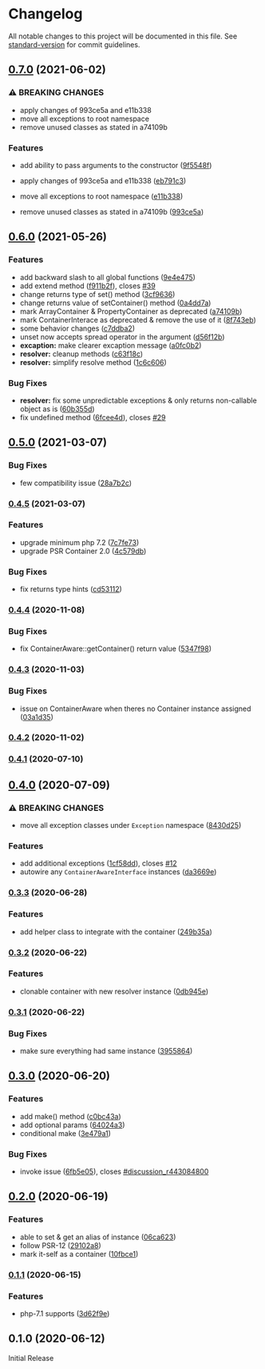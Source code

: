 # Changelog

All notable changes to this project will be documented in this file. See [standard-version](https://github.com/conventional-changelog/standard-version) for commit guidelines.

## [0.7.0](https://github.com/projek-xyz/container/compare/v0.6.0...v0.7.0) (2021-06-02)


### ⚠ BREAKING CHANGES

* apply changes of 993ce5a and e11b338
* move all exceptions to root namespace
* remove unused classes as stated in a74109b

### Features

* add ability to pass arguments to the constructor ([9f5548f](https://github.com/projek-xyz/container/commit/9f5548f3c05bfdb3f47a7b30fbe81cf83936b0ba))


* apply changes of 993ce5a and e11b338 ([eb791c3](https://github.com/projek-xyz/container/commit/eb791c3536c870bdbebf849d4f99d04b77f86861))
* move all exceptions to root namespace ([e11b338](https://github.com/projek-xyz/container/commit/e11b338ace66ab009d37905249365f4641334685))
* remove unused classes as stated in a74109b ([993ce5a](https://github.com/projek-xyz/container/commit/993ce5a796c1bc3f30a21a954f26d48590ad1387))

## [0.6.0](https://github.com/projek-xyz/container/compare/v0.5.0...v0.6.0) (2021-05-26)


### Features

* add backward slash to all global functions ([9e4e475](https://github.com/projek-xyz/container/commit/9e4e4754328ce1ebe890e882e4fca39f6872fc5b))
* add extend method ([f911b2f](https://github.com/projek-xyz/container/commit/f911b2fe23a2fb45a6984e8eaae97ff95d85aa66)), closes [#39](https://github.com/projek-xyz/container/issues/39)
* change returns type of set() method ([3cf9636](https://github.com/projek-xyz/container/commit/3cf9636952fa4b2144c6c54cd06811d211909569))
* change returns value of setContainer() method ([0a4dd7a](https://github.com/projek-xyz/container/commit/0a4dd7a9d3ea930c981142d5f5d53892cf657a10))
* mark ArrayContainer & PropertyContainer as deprecated ([a74109b](https://github.com/projek-xyz/container/commit/a74109b0a5ee92990e5f6795bd61e97cd24b1495))
* mark ContainerInterace as deprecated & remove the use of it ([8f743eb](https://github.com/projek-xyz/container/commit/8f743ebb4135bdc29b4c443bcbdfc9d628e9064b))
* some behavior changes ([c7ddba2](https://github.com/projek-xyz/container/commit/c7ddba271927dfb1a715a19c9b63621da4099ea8))
* unset now accepts spread operator in the argument ([d56f12b](https://github.com/projek-xyz/container/commit/d56f12b3cfef15447be88840959025aaaea39fff))
* **excaption:** make clearer excaption message ([a0fc0b2](https://github.com/projek-xyz/container/commit/a0fc0b2c43de60acc3e03b4a67157e4c89da2a72))
* **resolver:** cleanup methods ([c63f18c](https://github.com/projek-xyz/container/commit/c63f18c93684c99007cf10648ab1dc1e25984019))
* **resolver:** simplify resolve method ([1c6c606](https://github.com/projek-xyz/container/commit/1c6c60689bd3d668dd0e94b99018e09a14aec63a))


### Bug Fixes

* **resolver:** fix some unpredictable exceptions & only returns non-callable object as is ([60b355d](https://github.com/projek-xyz/container/commit/60b355d71e2074e8b7223fe9c52b4e99164026bc))
* fix undefined method ([6fcee4d](https://github.com/projek-xyz/container/commit/6fcee4dfc9e0f886855c606ad45a204f9986116e)), closes [#29](https://github.com/projek-xyz/container/issues/29)

## [0.5.0](https://github.com/projek-xyz/container/compare/v0.4.5...v0.5.0) (2021-03-07)


### Bug Fixes

* few compatibility issue ([28a7b2c](https://github.com/projek-xyz/container/commit/28a7b2c79e6b0ccfca831f42f6653368fd6e5f94))

### [0.4.5](https://github.com/projek-xyz/container/compare/v0.4.4...v0.4.5) (2021-03-07)


### Features

* upgrade minimum php 7.2 ([7c7fe73](https://github.com/projek-xyz/container/commit/7c7fe73a8b4f68d0fb464d1a708409479d720f48))
* upgrade PSR Container 2.0 ([4c579db](https://github.com/projek-xyz/container/commit/4c579db3038a649e50e58d5cb616238278a8276e))


### Bug Fixes

* fix returns type hints ([cd53112](https://github.com/projek-xyz/container/commit/cd53112c9b77797eecedec5b1ce08b1e6093e856))

### [0.4.4](https://github.com/projek-xyz/container/compare/v0.4.3...v0.4.4) (2020-11-08)


### Bug Fixes

* fix ContainerAware::getContainer() return value ([5347f98](https://github.com/projek-xyz/container/commit/5347f988307856ef97cbd79170cbc545d8fa1266))

### [0.4.3](https://github.com/projek-xyz/container/compare/v0.4.2...v0.4.3) (2020-11-03)


### Bug Fixes

* issue on ContainerAware when theres no Container instance assigned ([03a1d35](https://github.com/projek-xyz/container/commit/03a1d35aeffa7ebcc2ed5403e644daaea1c1257c))

### [0.4.2](https://github.com/projek-xyz/container/compare/v0.4.1...v0.4.2) (2020-11-02)

### [0.4.1](https://github.com/projek-xyz/container/compare/v0.4.0...v0.4.1) (2020-07-10)

## [0.4.0](https://github.com/projek-xyz/container/compare/v0.3.3...v0.4.0) (2020-07-09)


### ⚠ BREAKING CHANGES

* move all exception classes under `Exception` namespace ([8430d25](https://github.com/projek-xyz/container/commit/8430d25012792091065f8940de9c6d6ece4b9f8c))

### Features

* add additional exceptions ([1cf58dd](https://github.com/projek-xyz/container/commit/1cf58dd834af19411d7ea72ca4ac2d98a657483d)), closes [#12](https://github.com/projek-xyz/container/issues/12)
* autowire any `ContainerAwareInterface` instances ([da3669e](https://github.com/projek-xyz/container/commit/da3669eae2466e340cc74f24c05b445bc6c87e39))

### [0.3.3](https://github.com/projek-xyz/container/compare/v0.3.2...v0.3.3) (2020-06-28)


### Features

* add helper class to integrate with the container ([249b35a](https://github.com/projek-xyz/container/commit/249b35aee4ae8b9e0f23a2ffde089f55b95e44ab))

### [0.3.2](https://github.com/projek-xyz/container/compare/v0.3.1...v0.3.2) (2020-06-22)


### Features

* clonable container with new resolver instance ([0db945e](https://github.com/projek-xyz/container/commit/0db945eac0ae2fda5c84a6a288a6ad3c51a8f437))

### [0.3.1](https://github.com/projek-xyz/container/compare/v0.3.0...v0.3.1) (2020-06-22)


### Bug Fixes

* make sure everything had same instance ([3955864](https://github.com/projek-xyz/container/commit/395586410b75f364cf571981dc06a40f05e9d8c0))

## [0.3.0](https://github.com/projek-xyz/container/compare/v0.2.0...v0.3.0) (2020-06-20)


### Features

* add make() method ([c0bc43a](https://github.com/projek-xyz/container/commit/c0bc43a0ad9d6520f0eeca2da0d8ea790aad9fad))
* add optional params ([64024a3](https://github.com/projek-xyz/container/commit/64024a33fa65ac818a6fc9a3e5f4727c5a1a758b))
* conditional make ([3e479a1](https://github.com/projek-xyz/container/commit/3e479a12b5f8637e8d0c382319eaa5f034047b86))


### Bug Fixes

* invoke issue ([6fb5e05](https://github.com/projek-xyz/container/commit/6fb5e05c6d07682d192cc1474f6f942a0f394c0e)), closes [#discussion_r443084800](https://github.com/projek-xyz/container/issues/discussion_r443084800)

## [0.2.0](https://github.com/projek-xyz/container/compare/v0.1.1...v0.2.0) (2020-06-19)


### Features

* able to set & get an alias of instance ([06ca623](https://github.com/projek-xyz/container/commit/06ca6234af09a3effe23f0b1899d810987393bdc))
* follow PSR-12 ([29102a8](https://github.com/projek-xyz/container/commit/29102a85bd2ca0b4af3e3c85c671c5f058f6cf29))
* mark it-self as a container ([10fbce1](https://github.com/projek-xyz/container/commit/10fbce13b9b69914d8c20c16460485cf358fa747))

### [0.1.1](https://github.com/projek-xyz/container/compare/v0.1.0...v0.1.1) (2020-06-15)


### Features

* php-7.1 supports ([3d62f9e](https://github.com/projek-xyz/container/commit/3d62f9e49643460220c682eba72dc3797f8352ff))

## 0.1.0 (2020-06-12)

Initial Release
